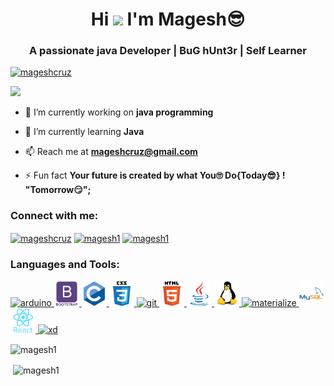 <h1 align="center">Hi <img src="https://media.giphy.com/media/hvRJCLFzcasrR4ia7z/giphy.gif" width="30px"> I'm Magesh😎</h1>
<h3 align="center">A passionate java Developer | BuG hUnt3r | Self Learner</h3>

<p align="left"> <a href="https://twitter.com/mageshcruz" target="blank"><img src="https://img.shields.io/twitter/follow/mageshcruz?logo=twitter&style=for-the-badge" alt="mageshcruz" /></a> </p>

![](https://camo.githubusercontent.com/992babdffd8c74a1502de375fbdf7e4d54773242/68747470733a2f2f6d656469612e67697068792e636f6d2f6d656469612f53576f536b4e36447854737a71494b4571762f67697068792e676966)

- 🔭 I’m currently working on **java programming**

- 🌱 I’m currently learning **Java**

- 📫 Reach me at **mageshcruz@gmail.com**

- ⚡ Fun fact **Your future is created by what You🙄 Do{Today😎} ! "Tomorrow😏";**

<h3 align="left">Connect with me:</h3>
<p align="left">
<a href="https://twitter.com/mageshcruz" target="blank"><img align="center" src="https://cdn.jsdelivr.net/npm/simple-icons@3.0.1/icons/twitter.svg" alt="mageshcruz" height="30" width="40" /></a>
<a href="https://www.leetcode.com/magesh1" target="blank"><img align="center" src="https://cdn.jsdelivr.net/npm/simple-icons@3.0.1/icons/leetcode.svg" alt="magesh1" height="30" width="40" /></a>
<a href="https://www.linkedin.com/in/magesh-1/" target="blank"><img align="center" src="https://cdn.jsdelivr.net/npm/simple-icons@3.0.1/icons/linkedin.svg" alt="magesh1" height="30" width="40" /></a>
</p>

<h3 align="left">Languages and Tools:</h3>
<p align="left"> <a href="https://www.arduino.cc/" target="_blank"> <img src="https://cdn.worldvectorlogo.com/logos/arduino-1.svg" alt="arduino" width="40" height="40"/> </a> <a href="https://getbootstrap.com" target="_blank"> <img src="https://raw.githubusercontent.com/devicons/devicon/master/icons/bootstrap/bootstrap-plain-wordmark.svg" alt="bootstrap" width="40" height="40"/> </a> <a href="https://www.cprogramming.com/" target="_blank"> <img src="https://raw.githubusercontent.com/devicons/devicon/master/icons/c/c-original.svg" alt="c" width="40" height="40"/> </a> <a href="https://www.w3schools.com/css/" target="_blank"> <img src="https://raw.githubusercontent.com/devicons/devicon/master/icons/css3/css3-original-wordmark.svg" alt="css3" width="40" height="40"/> </a> <a href="https://git-scm.com/" target="_blank"> <img src="https://www.vectorlogo.zone/logos/git-scm/git-scm-icon.svg" alt="git" width="40" height="40"/> </a> <a href="https://www.w3.org/html/" target="_blank"> <img src="https://raw.githubusercontent.com/devicons/devicon/master/icons/html5/html5-original-wordmark.svg" alt="html5" width="40" height="40"/> </a> <a href="https://www.java.com" target="_blank"> <img src="https://raw.githubusercontent.com/devicons/devicon/master/icons/java/java-original.svg" alt="java" width="40" height="40"/> </a> <a href="https://www.linux.org/" target="_blank"> <img src="https://raw.githubusercontent.com/devicons/devicon/master/icons/linux/linux-original.svg" alt="linux" width="40" height="40"/> </a> <a href="https://materializecss.com/" target="_blank"> <img src="https://raw.githubusercontent.com/prplx/svg-logos/5585531d45d294869c4eaab4d7cf2e9c167710a9/svg/materialize.svg" alt="materialize" width="40" height="40"/> </a> <a href="https://www.mysql.com/" target="_blank"> <img src="https://raw.githubusercontent.com/devicons/devicon/master/icons/mysql/mysql-original-wordmark.svg" alt="mysql" width="40" height="40"/> </a> <a href="https://reactjs.org/" target="_blank"> <img src="https://raw.githubusercontent.com/devicons/devicon/master/icons/react/react-original-wordmark.svg" alt="react" width="40" height="40"/> </a> <a href="https://www.adobe.com/products/xd.html" target="_blank"> <img src="https://cdn.worldvectorlogo.com/logos/adobe-xd.svg" alt="xd" width="40" height="40"/> </a> </p>

<p><img align="center" src="https://github-readme-stats.vercel.app/api/top-langs?username=magesh1&show_icons=true&locale=en&layout=compact" alt="magesh1" /></p>

<p>&nbsp;<img align="center" src="https://github-readme-stats.vercel.app/api?username=magesh1&show_icons=true&locale=en" alt="magesh1" /></p>

